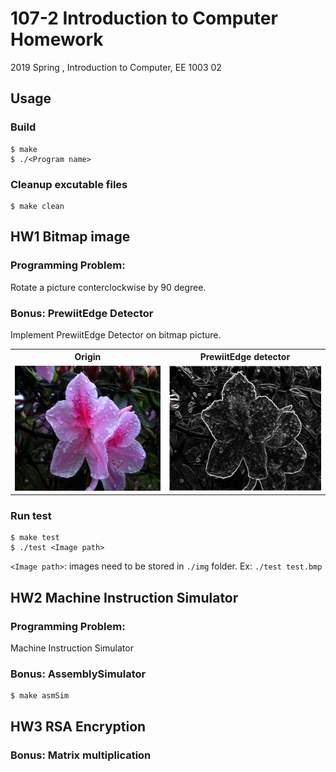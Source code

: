 # 107-2 Introduction to Computer Homework

2019 Spring , Introduction to Computer, EE 1003 02

## Usage

### Build  
```
$ make
$ ./<Program name>
```

### Cleanup excutable files
```
$ make clean
```

## HW1 Bitmap image

### Programming Problem:  
  Rotate a picture conterclockwise by 90 degree.  

### Bonus: PrewiitEdge Detector  
  Implement PrewiitEdge Detector on bitmap picture.  

<table>
  <tr>
    <th>Origin</th>
    <th>PrewiitEdge detector</th>
  </tr>
  <tr>
    <td><img src="./HW1/img/flower.bmp" height="200px" alt="Origin"></td>
    <td><img src="./HW1/output/flower_ans.bmp" height="200px" alt="Applied PrewiitEdge detector"></td>
  </tr>
</table>

### Run test  
```
$ make test
$ ./test <Image path>
```
`<Image path>`: images need to be stored in `./img` folder. Ex: `./test test.bmp`

## HW2 Machine Instruction Simulator

### Programming Problem:  
Machine Instruction Simulator

### Bonus: AssemblySimulator
```
$ make asmSim
```

## HW3 RSA Encryption

### Bonus: Matrix multiplication